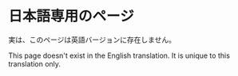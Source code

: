 # 日本語専用のページ

実は、このページは英語バージョンに存在しません。

This page doesn't exist in the English translation. It is unique to this translation only.
